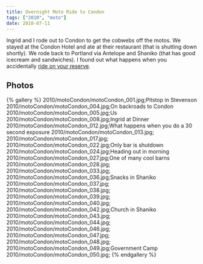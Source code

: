 ```yaml
---
title: Overnight Moto Ride to Condon
tags: ["2010", "moto"]
date: 2010-07-11
---
```

Ingrid and I rode out to Condon to get the cobwebs off the motos.  We stayed at the Condon Hotel and ate at their restaurant (that is shutting down shortly).  We rode back to Portland via Antelope and Shaniko (that has good icecream and sandwiches).  I found out what happens when you accidentally <a href="http://hipposareevil.posterous.com/dont-ride-on-the-reserve">ride on your reserve</a>.

## Photos 

{% gallery %} 
2010/motoCondon/motoCondon_001.jpg;Pitstop in Stevenson
2010/motoCondon/motoCondon_004.jpg;On backroads to Condon
2010/motoCondon/motoCondon_005.jpg;Us
2010/motoCondon/motoCondon_008.jpg;Ingrid at Dinner
2010/motoCondon/motoCondon_012.jpg;What happens when you do a 30 second exposure
2010/motoCondon/motoCondon_013.jpg;
2010/motoCondon/motoCondon_017.jpg;
2010/motoCondon/motoCondon_022.jpg;Only bar is shutdown
2010/motoCondon/motoCondon_024.jpg;Heading out in morning
2010/motoCondon/motoCondon_027.jpg;One of many cool barns
2010/motoCondon/motoCondon_028.jpg;
2010/motoCondon/motoCondon_033.jpg;
2010/motoCondon/motoCondon_036.jpg;Snacks in Shaniko
2010/motoCondon/motoCondon_037.jpg;
2010/motoCondon/motoCondon_038.jpg;
2010/motoCondon/motoCondon_039.jpg;
2010/motoCondon/motoCondon_040.jpg;
2010/motoCondon/motoCondon_042.jpg;Church in Shaniko
2010/motoCondon/motoCondon_043.jpg;
2010/motoCondon/motoCondon_044.jpg;
2010/motoCondon/motoCondon_046.jpg;
2010/motoCondon/motoCondon_047.jpg;
2010/motoCondon/motoCondon_048.jpg;
2010/motoCondon/motoCondon_049.jpg;Government Camp
2010/motoCondon/motoCondon_050.jpg;
{% endgallery %}
